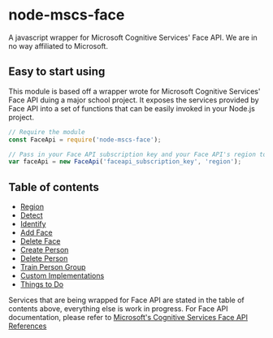 # node-mscs-face
A javascript wrapper for Microsoft Cognitive Services' Face API.
We are in no way affiliated to Microsoft.

## Easy to start using
This module is based off a wrapper wrote for Microsoft Cognitive Services' Face API duing a major school project.
It exposes the services provided by Face API into a set of functions that can be easily invoked in your Node.js project.

```js
// Require the module
const FaceApi = require('node-mscs-face');

// Pass in your Face API subscription key and your Face API's region to get started
var faceApi = new FaceApi('faceapi_subscription_key', 'region');
```

## Table of contents
- [Region](#region)
- [Detect](#detect)
- [Identify](#identify)
- [Add Face](#add-face)
- [Delete Face](#delete-face)
- [Create Person](#create-person)
- [Delete Person](#delete-person)
- [Train Person Group](#train-person-group)
- [Custom Implementations](#custom-implementations)
- [Things to Do](#things-to-do)

Services that are being wrapped for Face API are stated in the table of contents above, everything else is work in progress.
For Face API documentation, please refer to [Microsoft's Cognitive Services Face API References](https://westus.dev.cognitive.microsoft.com/docs/services/563879b61984550e40cbbe8d/operations/563879b61984550f30395236)



